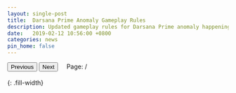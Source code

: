 ```yaml
---
layout: single-post
title:  Darsana Prime Anomaly Gameplay Rules
description: Updated gameplay rules for Darsana Prime anomaly happening in Feb/Mar 2019
date:   2019-02-12 10:56:00 +0800
categories: news
pin_home: false
---
```

<script src='https://cdnjs.cloudflare.com/ajax/libs/pdf.js/2.2.2/pdf.min.js'></script>
<div>
  <button id="prev">Previous</button>
  <button id="next">Next</button>
  &nbsp; &nbsp;
  <span>Page: <span id="page_num"></span> / <span id="page_count"></span></span>
</div>
<br/>
<div><canvas id="the-canvas"></canvas></div>{: .fill-width}



<script>
// If absolute URL from the remote server is provided, configure the CORS
// header on that server.
var url = '/assets/files/ING_Darsana-Rules.pdf';

// Loaded via <script> tag, create shortcut to access PDF.js exports.
var pdfjsLib = window['pdfjs-dist/build/pdf'];

// The workerSrc property shall be specified.
pdfjsLib.GlobalWorkerOptions.workerSrc = 'https://cdnjs.cloudflare.com/ajax/libs/pdf.js/2.2.2/pdf.worker.min.js';

var pdfDoc = null,
    pageNum = 1,
    pageRendering = false,
    pageNumPending = null,
    scale = 0.5,
    canvas = document.getElementById('the-canvas'),
    ctx = canvas.getContext('2d');

/**
 * Get page info from document, resize canvas accordingly, and render page.
 * @param num Page number.
 */
function renderPage(num) {
  pageRendering = true;
  // Using promise to fetch the page
  pdfDoc.getPage(num).then(function(page) {
    var viewport = page.getViewport({scale: scale});
    canvas.height = viewport.height;
    canvas.width = viewport.width;

    // Render PDF page into canvas context
    var renderContext = {
      canvasContext: ctx,
      viewport: viewport
    };
    var renderTask = page.render(renderContext);

    // Wait for rendering to finish
    renderTask.promise.then(function() {
      pageRendering = false;
      if (pageNumPending !== null) {
        // New page rendering is pending
        renderPage(pageNumPending);
        pageNumPending = null;
      }
    });
  });

  // Update page counters
  document.getElementById('page_num').textContent = num;
}

/**
 * If another page rendering in progress, waits until the rendering is
 * finised. Otherwise, executes rendering immediately.
 */
function queueRenderPage(num) {
  if (pageRendering) {
    pageNumPending = num;
  } else {
    renderPage(num);
  }
}

/**
 * Displays previous page.
 */
function onPrevPage() {
  if (pageNum <= 1) {
    return;
  }
  pageNum--;
  queueRenderPage(pageNum);
}
document.getElementById('prev').addEventListener('click', onPrevPage);

/**
 * Displays next page.
 */
function onNextPage() {
  if (pageNum >= pdfDoc.numPages) {
    return;
  }
  pageNum++;
  queueRenderPage(pageNum);
}
document.getElementById('next').addEventListener('click', onNextPage);

/**
 * Asynchronously downloads PDF.
 */
pdfjsLib.getDocument(url).promise.then(function(pdfDoc_) {
  pdfDoc = pdfDoc_;
  document.getElementById('page_count').textContent = pdfDoc.numPages;

  // Initial/first page rendering
  renderPage(pageNum);
});

</script>


